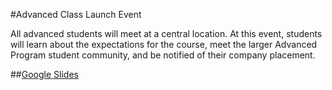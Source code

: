 #Advanced Class Launch Event 

All advanced students will meet at a central location. At this event, students will learn about the expectations for the course, meet the larger Advanced Program student community, and be notified of their company placement.


##[Google Slides](https://docs.google.com/presentation/d/1ImI4ayHgQZcx6_w_3SFV2V_LkKpJGWkkQ6vektjwAQQ/edit?usp=sharing)




